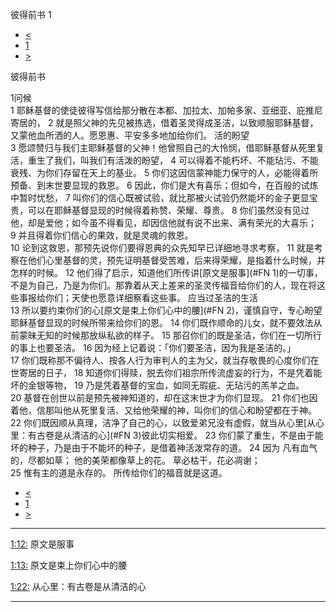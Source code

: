 ﻿





 彼得前书 1




* [<](bible/JAS05.md)
* [1](bible/1PE.md)
* [>](bible/1PE02.md)



彼得前书 
 
1问候  
1 耶稣基督的使徒彼得写信给那分散在本都、加拉太、加帕多家、亚细亚、庇推尼寄居的， 
2 就是照父神的先见被拣选，借着圣灵得成圣洁，以致顺服耶稣基督，又蒙他血所洒的人。愿恩惠、平安多多地加给你们。 活的盼望  
3 愿颂赞归与我们主耶稣基督的父神！他曾照自己的大怜悯，借耶稣基督从死里复活，重生了我们，叫我们有活泼的盼望， 
4 可以得着不能朽坏、不能玷污、不能衰残、为你们存留在天上的基业。 
5 你们这因信蒙神能力保守的人，必能得着所预备、到末世要显现的救恩。 
6 因此，你们是大有喜乐；但如今，在百般的试炼中暂时忧愁， 
7 叫你们的信心既被试验，就比那被火试验仍然能坏的金子更显宝贵，可以在耶稣基督显现的时候得着称赞、荣耀、尊贵。 
8 你们虽然没有见过他，却是爱他；如今虽不得看见，却因信他就有说不出来、满有荣光的大喜乐； 
9 并且得着你们信心的果效，就是灵魂的救恩。  
10 论到这救恩，那预先说你们要得恩典的众先知早已详细地寻求考察， 
11 就是考察在他们心里基督的灵，预先证明基督受苦难，后来得荣耀，是指着什么时候，并怎样的时候。 
12 他们得了启示，知道他们所传讲[原文是服事](#FN
1)的一切事，不是为自己，乃是为你们。那靠着从天上差来的圣灵传福音给你们的人，现在将这些事报给你们；天使也愿意详细察看这些事。 应当过圣洁的生活  
13 所以要约束你们的心[原文是束上你们心中的腰](#FN 2)，谨慎自守，专心盼望耶稣基督显现的时候所带来给你们的恩。 
14 你们既作顺命的儿女，就不要效法从前蒙昧无知的时候那放纵私欲的样子。 
15 那召你们的既是圣洁，你们在一切所行的事上也要圣洁。 
16 因为经上记着说：「你们要圣洁，因为我是圣洁的。」  
17 你们既称那不偏待人、按各人行为审判人的主为父，就当存敬畏的心度你们在世寄居的日子， 
18 知道你们得赎，脱去你们祖宗所传流虚妄的行为，不是凭着能坏的金银等物， 
19 乃是凭着基督的宝血，如同无瑕疵、无玷污的羔羊之血。 
20 基督在创世以前是预先被神知道的，却在这末世才为你们显现。 
21 你们也因着他，信那叫他从死里复活、又给他荣耀的神，叫你们的信心和盼望都在于神。  
22 你们既因顺从真理，洁净了自己的心，以致爱弟兄没有虚假，就当从心里[从心里：有古卷是从清洁的心](#FN 3)彼此切实相爱。 
23 你们蒙了重生，不是由于能坏的种子，乃是由于不能坏的种子，是借着神活泼常存的道。 
24 因为 凡有血气的，尽都如草； 他的美荣都像草上的花。 草必枯干，花必凋谢；  
25 惟有主的道是永存的。 所传给你们的福音就是这道。 
* [<](bible/JAS05.md)
* [1](bible/1PE.md)
* [>](bible/1PE02.md)





---


[1:12:](#V12)
原文是服事


[1:13:](#V13)
原文是束上你们心中的腰


[1:22:](#V22)
从心里：有古卷是从清洁的心




---









